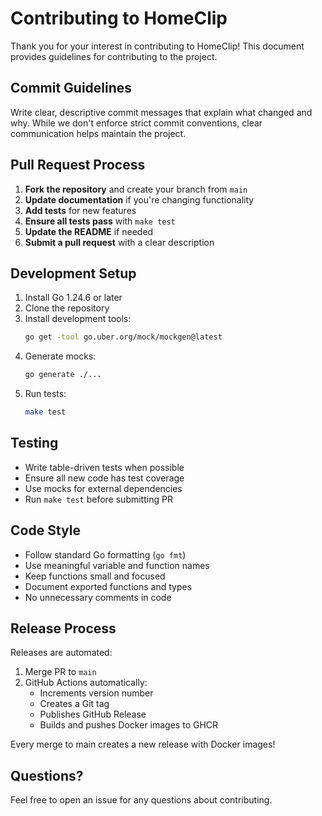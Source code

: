 # Contributing to HomeClip

Thank you for your interest in contributing to HomeClip! This document provides guidelines for contributing to the
project.

## Commit Guidelines

Write clear, descriptive commit messages that explain what changed and why. While we don't enforce strict commit conventions, clear communication helps maintain the project.

## Pull Request Process

1. **Fork the repository** and create your branch from `main`
2. **Update documentation** if you're changing functionality
3. **Add tests** for new features
4. **Ensure all tests pass** with `make test`
5. **Update the README** if needed
6. **Submit a pull request** with a clear description

## Development Setup

1. Install Go 1.24.6 or later
2. Clone the repository
3. Install development tools:
   ```bash
   go get -tool go.uber.org/mock/mockgen@latest
   ```
4. Generate mocks:
   ```bash
   go generate ./...
   ```
5. Run tests:
   ```bash
   make test
   ```

## Testing

- Write table-driven tests when possible
- Ensure all new code has test coverage
- Use mocks for external dependencies
- Run `make test` before submitting PR

## Code Style

- Follow standard Go formatting (`go fmt`)
- Use meaningful variable and function names
- Keep functions small and focused
- Document exported functions and types
- No unnecessary comments in code

## Release Process

Releases are automated:

1. Merge PR to `main`
2. GitHub Actions automatically:
   - Increments version number
   - Creates a Git tag
   - Publishes GitHub Release
   - Builds and pushes Docker images to GHCR

Every merge to main creates a new release with Docker images!

## Questions?

Feel free to open an issue for any questions about contributing.